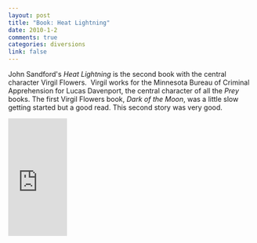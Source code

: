 ```yaml
--- 
layout: post
title: "Book: Heat Lightning"
date: 2010-1-2
comments: true
categories: diversions
link: false
---
```

John Sandford's <em>Heat Lightning</em> is the second book with the central character Virgil Flowers.  Virgil works for the Minnesota Bureau of Criminal Apprehension for Lucas Davenport, the central character of all the <em>Prey</em> books. The first Virgil Flowers book, <em>Dark of the Moon</em>, was a little slow getting started but a good read. This second story was very good.

<iframe src="http://rcm.amazon.com/e/cm?lt1=_blank&bc1=000000&IS2=1&bg1=FFFFFF&fc1=000000&lc1=0000FF&t=zanshinnet&o=1&p=8&l=as1&m=amazon&f=ifr&md=10FE9736YVPPT7A0FBG2&asins=0399155279" style="width:120px;height:240px;" scrolling="no" marginwidth="0" marginheight="0" frameborder="0"></iframe>
